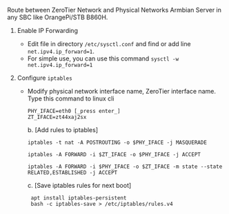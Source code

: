 Route between ZeroTier Network and Physical Networks Armbian Server in any SBC like OrangePi/STB B860H.

1. Enable IP Forwarding
   - Edit file in directory `/etc/sysctl.conf` and find or add line `net.ipv4.ip_forward=1`.
   - For simple use, you can use this command `sysctl -w net.ipv4.ip_forward=1`

2. Configure `iptables`
   - Modify physical network interface name, ZeroTier interface name. Type this command to linux cli
     ```
     PHY_IFACE=eth0 [_press enter_]
     ZT_IFACE=zt44xaj2sx
     ```

     b. [Add rules to iptables]

         iptables -t nat -A POSTROUTING -o $PHY_IFACE -j MASQUERADE

         iptables -A FORWARD -i $ZT_IFACE -o $PHY_IFACE -j ACCEPT

         iptables -A FORWARD -i $PHY_IFACE -o $ZT_IFACE -m state --state RELATED,ESTABLISHED -j ACCEPT

      c. [Save iptables rules for next boot]

          apt install iptables-persistent
          bash -c iptables-save > /etc/iptables/rules.v4
